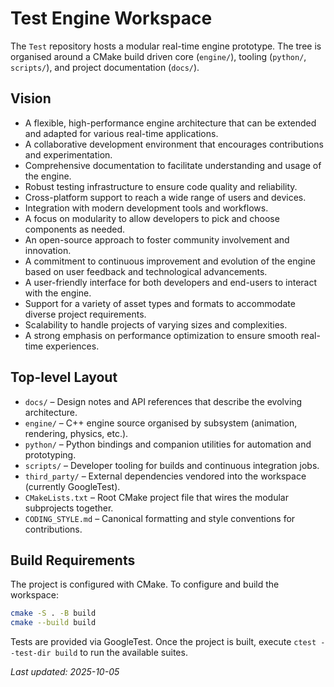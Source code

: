 # Test Engine Workspace

The `Test` repository hosts a modular real-time engine prototype. The tree is organised around a CMake build driven core (`engine/`), tooling (`python/`, `scripts/`), and project documentation (`docs/`).

## Vision

- A flexible, high-performance engine architecture that can be extended and adapted for various real-time applications.
- A collaborative development environment that encourages contributions and experimentation.
- Comprehensive documentation to facilitate understanding and usage of the engine.
- Robust testing infrastructure to ensure code quality and reliability.
- Cross-platform support to reach a wide range of users and devices.
- Integration with modern development tools and workflows.
- A focus on modularity to allow developers to pick and choose components as needed.
- An open-source approach to foster community involvement and innovation.
- A commitment to continuous improvement and evolution of the engine based on user feedback and technological advancements.
- A user-friendly interface for both developers and end-users to interact with the engine.
- Support for a variety of asset types and formats to accommodate diverse project requirements.
- Scalability to handle projects of varying sizes and complexities.
- A strong emphasis on performance optimization to ensure smooth real-time experiences.

## Top-level Layout
- `docs/` – Design notes and API references that describe the evolving architecture.
- `engine/` – C++ engine source organised by subsystem (animation, rendering, physics, etc.).
- `python/` – Python bindings and companion utilities for automation and prototyping.
- `scripts/` – Developer tooling for builds and continuous integration jobs.
- `third_party/` – External dependencies vendored into the workspace (currently GoogleTest).
- `CMakeLists.txt` – Root CMake project file that wires the modular subprojects together.
- `CODING_STYLE.md` – Canonical formatting and style conventions for contributions.

## Build Requirements
The project is configured with CMake. To configure and build the workspace:

```bash
cmake -S . -B build
cmake --build build
```

Tests are provided via GoogleTest. Once the project is built, execute `ctest --test-dir build` to run the available suites.

_Last updated: 2025-10-05_
